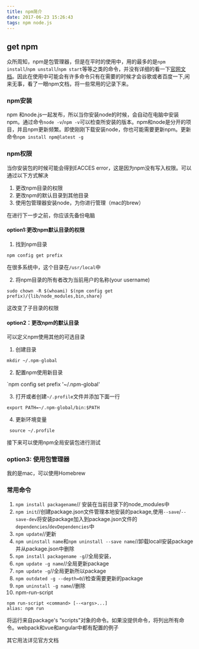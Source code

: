 ```yaml
---
title: npm简介
date: 2017-06-23 15:26:43
tags: npm node.js
---
```


## get npm 
众所周知，npm是包管理器，但是在平时的使用中，用的最多的是`npm install`/`npm unstall`/`npm start`等等之类的命令，并没有详细的看一下[官网文档](https://www.npmjs.com)。因此在使用中可能会有许多命令只有在需要的时候才会谷歌或者百度一下,闲来无事，看了一眼npm文档，将一些常用的记录下来。

### npm安装

npm 和node.js一起发布，所以当你安装node的时候，会自动在电脑中安装npm。通过命令`node -v`/`npm -v`可以检查所安装的版本。npm和node是分开的项目，并且npm更新频繁。即使刚刚下载安装node，你也可能需要更新npm。更新命令`npm install npm@latest -g`

### npm权限

当你安装包的时候可能会得到EACCES error，这是因为npm没有写入权限。可以通过以下方式解决

1. 更改npm目录的权限
2. 更改npm的默认目录到其他目录
3. 使用包管理器安装node，为你进行管理（mac的brew）

在进行下一步之前，你应该先备份电脑

#### option1:更改npm默认目录的权限
1. 找到npm目录

`npm config get prefix`

在很多系统中，这个目录在`/usr/local`中

2. 将npm目录的所有者改为当前用户的名称(your username)	 

`sudo chown -R $(whoami) $(npm config get prefix)/{lib/node_modules,bin,share}`

这改变了子目录的权限

#### option2：更改npm的默认目录
 
 可以定义npm使用其他的可选目录

 1. 创建目录

 `mkdir ~/.npm-global`

 2. 配置npm使用新目录

 `npm config set prefix '~/.npm-global'

3. 打开或者创建`~/.profile`文件并添加下面一行

`export PATH=~/.npm-global/bin:$PATH`

4. 更新环境变量

` source ~/.profile`

接下来可以使用npm全局安装包进行测试

### option3: 使用包管理器

我的是mac，可以使用Homebrew

### 常用命令

1. `npm install packagename`//	安装在当前目录下的node_modules中
2. `npm init`//创建package.json文件管理本地安装的package,使用`--save`/`--save-dev`将安装package加入到package.json文件的`dependencies`/`devDependencies`中
3. `npm update`//更新
4. `npm uninstall name`和`npm uninstall --save name`//卸载locall安装package并从package.json中删除
5. `npm install packagename -g`//全局安装，
6. `npm update -g name`//全局更新package
7. `npm update -g`//全局更新所以package
8. `npm outdated -g --depth=0`//检查需要更新的package
9. `npm uninstall -g name`//删除
10. npm-run-script
```
npm run-script <command> [--<args>...]
alias: npm run

```
将运行来自package's “scripts"对象的命令。如果没提供命令，将列出所有命令。webpack和vue和angular中都有配置的例子



其它用法详见官方文档
















